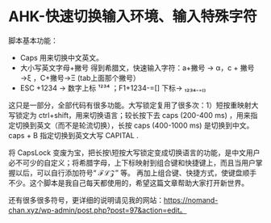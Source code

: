 # AHK-快速切换输入环境、输入特殊字符

脚本基本功能：
* Caps 用来切换中文英文。
* 大小写英文字母+撇号 得到希腊文，快速输入字符：a+撇号  →  α，c + 撇号 →ξ  ，C+撇号→Ξ (tab上面那个撇号） 
* ESC +1234  → 数字上标  ¹²³⁴ ；F1+1234-=[]  下标→    ₁₂₃₄₋₌₍₎

	

这只是一部分，全部代码有很多功能。大写锁定复用了很多次：1）短按重映射大写锁定为 ctrl+shift，用来切换语言；较长按下去 caps (200-400 ms) ，用来指定切换到英文（而不是轮流切换），长按 caps  (400-1000 ms) 是切换到中文。caps + B 指定切换到英文大写 CAPITAL .

将 CapsLock 变废为宝，把长按\短按大写锁定变成切换语言的功能，是中文用户必不可少的自定义；将希腊字母，上下标映射到组合键和快捷键上，而且当用户掌握以后，可以自行添加符号“ ℱℒ𝒵” 等。 再加上组合键、快捷方式，使键盘顺手不少。这个脚本是我自己每天都使用的，希望这篇文章帮助大家打开新世界。

还有很多很多符号，更详细的说明请见我的网站：https://nomand-chan.xyz/wp-admin/post.php?post=97&action=edit。
